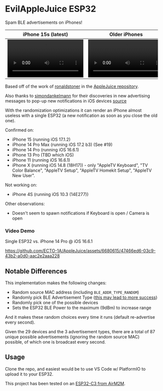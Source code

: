 # EvilAppleJuice ESP32

Spam BLE advertisements on iPhones!

|iPhone 15s (latest)|Older iPhones|
|-------------------|-------------|
|<video controls width="250" src="https://user-images.githubusercontent.com/6680615/274864225-53ed6d7c-0569-4f22-b55b-bc9973c4bc93.mp4"></video>|<video controls width="250" src="https://user-images.githubusercontent.com/6680615/274864287-c6e871fd-9fdf-4507-ae21-a566beead5cc.mp4"></video>|

Based off of the work of [ronaldstoner](https://github.com/ronaldstoner) in the [AppleJuice repository](https://github.com/ECTO-1A/AppleJuice/blob/e6a61f6a199075f5bb5b1a00768e317571d25bb9/ESP32-Arduino/applejuice.ino).

Also thanks to [simondankelmann](https://github.com/simondankelmann) for their discoveries in new advertising messages to pop-up new notifications in iOS devices [source](https://github.com/simondankelmann/Bluetooth-LE-Spam/blob/main/app/src/main/java/de/simon/dankelmann/bluetoothlespam/AdvertisementSetGenerators/ContinuityActionModalAdvertisementSetGenerator.kt)

With the randomization optimizations it can render an iPhone almost useless with a single ESP32 (a new notification as soon as you close the old one).

Confirmed on:
* iPhone 15 (running iOS 17.1.2)
* iPhone 14 Pro Max (running iOS 17.2 b3) (See #19)
* iPhone 14 Pro (running iOS 16.6.1)
* iPhone 13 Pro (TBD which iOS)
* iPhone 11 (running iOS 16.6.1)
* iPhone X (running iOS 14.8 (18H17)) - only "AppleTV Keyboard", "TV Color Balance", "AppleTV Setup", "AppleTV Homekit Setup", "AppleTV New User".

Not working on:
* iPhone 4S (running iOS 10.3 (14E277))

Other observations:
* Doesn't seem to spawn notifications if Keyboard is open / Camera is open

### Video Demo

Single ESP32 vs. iPhone 14 Pro @ iOS 16.6.1

https://github.com/ECTO-1A/AppleJuice/assets/6680615/47466ed6-03c9-43b2-a0d0-aac2e2aaa228

## Notable Differences

This implementation makes the following changes:

* Random source MAC address (including `BLE_ADDR_TYPE_RANDOM`)
* Randomly pick BLE Advertisement Type ([this may lead to more success](https://github.com/ECTO-1A/AppleJuice/pull/25))
* Randomly pick one of the possible devices
* Sets the ESP32 BLE Power to the maximum (9dBm) to increase range

And it makes these random choices every time it runs (default re-advertise every second).

Given the 29 devices and the 3 advertisement types, there are a total of 87 unique possible advertisements (ignoring the random source MAC) possible, of which one is broadcast every second.

## Usage

Clone the repo, and easiest would be to use VS Code w/ PlatformIO to upload it to your ESP32.

This project has been tested on an [ESP32-C3 from AirM2M](https://wiki.luatos.com/chips/esp32c3/board.html).


